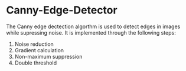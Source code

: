 # Canny-Edge-Detector

The Canny edge dectection algorthm is used to detect edges in images while supressing noise. It is implemented through the following steps:

1. Noise reduction
2. Gradient calculation
3. Non-maximum suppression
4. Double threshold
